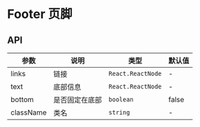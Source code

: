 # Footer 页脚

<code src="./demos/index.tsx"></code>

## API

| 参数      | 说明           | 类型              | 默认值 |
| --------- | -------------- | ----------------- | ------ |
| links     | 链接           | `React.ReactNode` | -      |
| text      | 底部信息       | `React.ReactNode` | -      |
| bottom    | 是否固定在底部 | `boolean`         | false  |
| className | 类名           | `string`          | -      |
